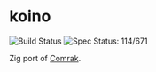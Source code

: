 # koino

![Build Status](https://action-badges.now.sh/kivikakk/koino)
![Spec Status: 114/671](https://img.shields.io/badge/specs-114%2F671-red.svg)

Zig port of [Comrak](https://github.com/kivikakk/comrak).

